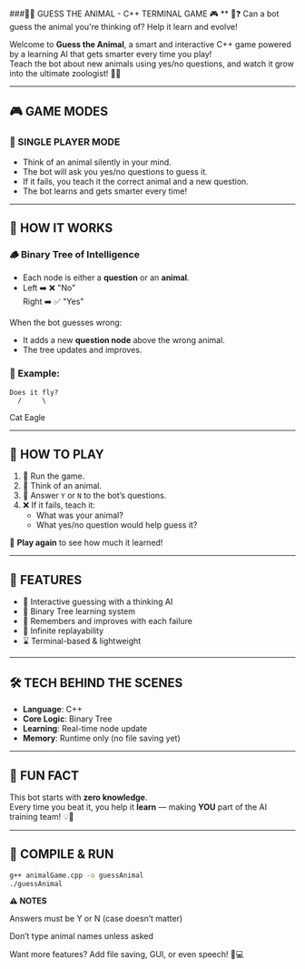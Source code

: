 ###🦁🐯 GUESS THE ANIMAL - C++ TERMINAL GAME 🎮  **
🤖❓ Can a bot guess the animal you're thinking of? Help it learn and evolve!

Welcome to **Guess the Animal**, a smart and interactive C++ game powered by a learning AI that gets smarter every time you play!  
Teach the bot about new animals using yes/no questions, and watch it grow into the ultimate zoologist! 🧠🦍

---

## 🎮 GAME MODES

### 🧍 SINGLE PLAYER MODE
- Think of an animal silently in your mind.
- The bot will ask you yes/no questions to guess it.
- If it fails, you teach it the correct animal and a new question.
- The bot learns and gets smarter every time!

---

## 🌳 HOW IT WORKS

### 🪵 Binary Tree of Intelligence
- Each node is either a **question** or an **animal**.
- Left ➡️ ❌ "No"  
  Right ➡️ ✅ "Yes"

When the bot guesses wrong:
- It adds a new **question node** above the wrong animal.
- The tree updates and improves.

### 🧠 Example:
    Does it fly?
      /     \
   Cat     Eagle


---

## 📜 HOW TO PLAY

1. 🐾 Run the game.
2. 🤫 Think of an animal.
3. 💬 Answer `Y` or `N` to the bot’s questions.
4. ❌ If it fails, teach it:
   - What was your animal?
   - What yes/no question would help guess it?

🔁 **Play again** to see how much it learned!

---

## 💾 FEATURES

- 🎯 Interactive guessing with a thinking AI  
- 🌳 Binary Tree learning system  
- 🧠 Remembers and improves with each failure  
- 🔁 Infinite replayability  
- ⌛ Terminal-based & lightweight  

---

## 🛠️ TECH BEHIND THE SCENES

- **Language**: C++  
- **Core Logic**: Binary Tree  
- **Learning**: Real-time node update  
- **Memory**: Runtime only (no file saving yet)

---

## 🧠 FUN FACT

This bot starts with **zero knowledge**.  
Every time you beat it, you help it **learn** — making **YOU** part of the AI training team! 💡🐒

---

## 🚀 COMPILE & RUN

```bash
g++ animalGame.cpp -o guessAnimal
./guessAnimal
```

**⚠️ NOTES**

Answers must be Y or N (case doesn’t matter)

Don’t type animal names unless asked

Want more features? Add file saving, GUI, or even speech! 🎨💻
